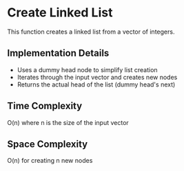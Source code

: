 # Create Linked List

This function creates a linked list from a vector of integers.

## Implementation Details

- Uses a dummy head node to simplify list creation
- Iterates through the input vector and creates new nodes
- Returns the actual head of the list (dummy head's next)

## Time Complexity
O(n) where n is the size of the input vector

## Space Complexity
O(n) for creating n new nodes